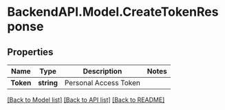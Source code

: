 # BackendAPI.Model.CreateTokenResponse

## Properties

Name | Type | Description | Notes
------------ | ------------- | ------------- | -------------
**Token** | **string** | Personal Access Token | 

[[Back to Model list]](../README.md#documentation-for-models) [[Back to API list]](../README.md#documentation-for-api-endpoints) [[Back to README]](../README.md)

